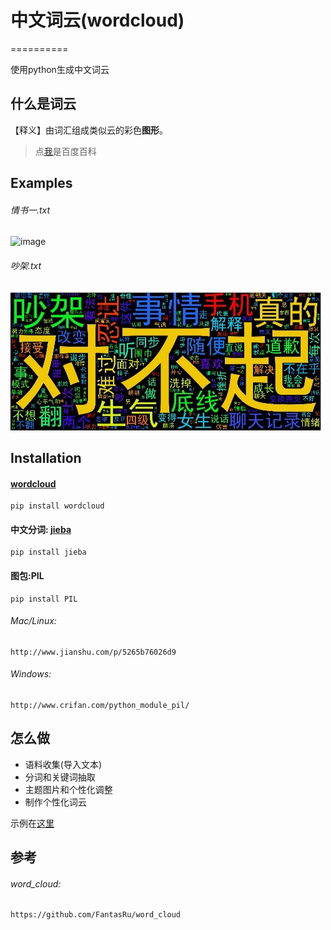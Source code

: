 # 中文词云(wordcloud)
==========

使用python生成中文词云

## 什么是词云

【释义】由词汇组成类似云的彩色**图形**。

> 点[我](http://baike.baidu.com/link?url=_uVuO2s1YsSbv0zrhR2s-Wvu9qdyKWlSC9glRc-9huWqFkX6p5KcOH7uW79aGinvWAQc6SNRq17nIzWoaSKZ0K)是百度百科

## Examples

###### 情书一.txt

![image](./examples/ex1.jpg)

###### 吵架.txt

![image](./examples/2.jpg)

## Installation

#### [wordcloud](https://github.com/amueller/word_cloud)

    pip install wordcloud

#### 中文分词: [jieba](http://git.oschina.net/fxsjy/jieba)

    pip install jieba

#### 图包:PIL

    pip install PIL

###### Mac/Linux:

    http://www.jianshu.com/p/5265b76026d9

###### Windows:

    http://www.crifan.com/python_module_pil/

## 怎么做

* 语料收集(导入文本)
* 分词和关键词抽取
* 主题图片和个性化调整
* 制作个性化词云

示例在[这里](./wordcloud.py)

## 参考

###### word_cloud:

    https://github.com/FantasRu/word_cloud
